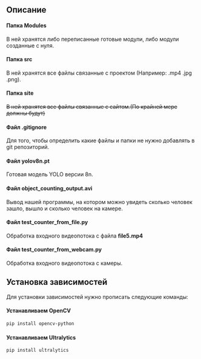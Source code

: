 ## Описание
#### Папка Modules
В ней хранятся либо переписанные готовые модули, либо модули созданные с нуля.
#### Папка src
В ней хранятся все файлы связанные с проектом (Например: .mp4 .jpg .png).
#### Папка site
~~В ней хранятся все файлы связанные с сайтом.(По крайней мере должны будут)~~
#### Файл .gitignore
Для того, чтобы определить какие файлы и папки не нужно добавлять в git репозиторий.
#### Файл yolov8n.pt
Готовая модель YOLO версии 8n.
#### Файл object_counting_output.avi
Вывод нашей программы, на котором можно увидеть сколько человек зашло, вышло и сколько человек на камере.
#### Файл test_counter_from_file.py
Обработка входного видеопотока с файла **file5.mp4**
#### Файл test_counter_from_webcam.py
Обработка входного видеопотока с камеры.
## Установка зависимостей
Для установки зависимостей нужно прописать следующие команды:
#### Устанавливаем OpenCV
```bash
pip install opencv-python
```
#### Устанавливаем Ultralytics
```bash
pip install ultralytics
```

